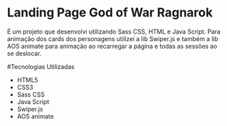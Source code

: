 # Landing Page God of War Ragnarok

É um projeto que desenvolvi utilizando Sass CSS, HTML e Java Script. Para animação dos cards dos personagens utilizei a lib Swiper.js
e também a lib AOS animate para animação ao recarregar a página e todas as sessões ao se deslocar.

#Tecnologias Utilizadas
- HTML5
- CSS3
- Sass CSS
- Java Script
- Swiper.js
- AOS animate
